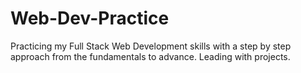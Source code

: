 # Web-Dev-Practice
Practicing my Full Stack Web Development skills with a step by step approach from the fundamentals to advance. Leading with projects.
